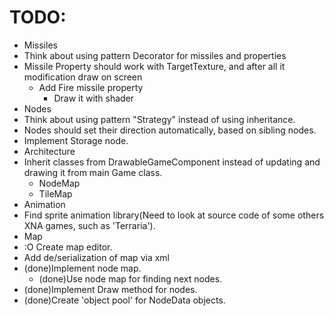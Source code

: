 # TODO: #
* Missiles
 * Think about using pattern Decorator for missiles and properties
  * Missile Property should work with TargetTexture, and after all it modification draw on screen
    * Add Fire missile property
      * Draw it with shader
* Nodes
 * Think about using pattern "Strategy" instead of using inheritance.
 * Nodes should set their direction automatically, based on sibling nodes.
 * Implement Storage node.
* Architecture
 * Inherit classes from DrawableGameComponent instead of updating and drawing it from main Game class.
   * NodeMap
   * TileMap
* Animation
 * Find sprite animation library(Need to look at source code of some others XNA games, such as 'Terraria').
* Map
 * :O Create map editor.
 * Add de/serialization of map via xml
* (done)Implement node map.
  * (done)Use node map for finding next nodes.
* (done)Implement Draw method for nodes.
* (done)Create 'object pool' for NodeData objects.
